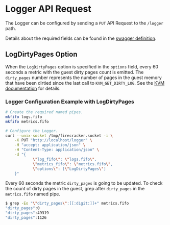 # Logger API Request
The Logger can be configured by sending a `PUT` API Request to the `/logger`
path.

Details about the required fields can be found in the
[swagger definition](../../api_server/swagger/firecracker.yaml).

## LogDirtyPages Option
When the `LogDirtyPages` option is specified in the `options` field, every 60
seconds a metric with the guest dirty pages count is emitted.
The `dirty_pages` number represents the number of pages in the guest memory
that have been dirtied since the last call to `KVM_GET_DIRTY_LOG`.
See the
[KVM documentation](https://www.kernel.org/doc/Documentation/virtual/kvm/api.txt)
for details.

### Logger Configuration Example with LogDirtyPages

```bash
# Create the required named pipes.
mkfifo logs.fifo
mkfifo metrics.fifo

# Configure the Logger.
curl --unix-socket /tmp/firecracker.socket -i \
    -X PUT "http://localhost/logger" \
    -H "accept: application/json" \
    -H "Content-Type: application/json" \
    -d "{
            \"log_fifo\": \"logs.fifo\",
            \"metrics_fifo\": \"metrics.fifo\",
            \"options\": [\"LogDirtyPages\"]
    }"
```

Every 60 seconds the metric `dirty_pages` is going to be updated.
To check the count of dirty pages in the guest, grep after `dirty_pages` in the
`metrics.fifo` named pipe.

```bash
$ grep -Eo "\"dirty_pages\":[[:digit:]]+" metrics.fifo
"dirty_pages":0
"dirty_pages":49319
"dirty_pages":1126
```
